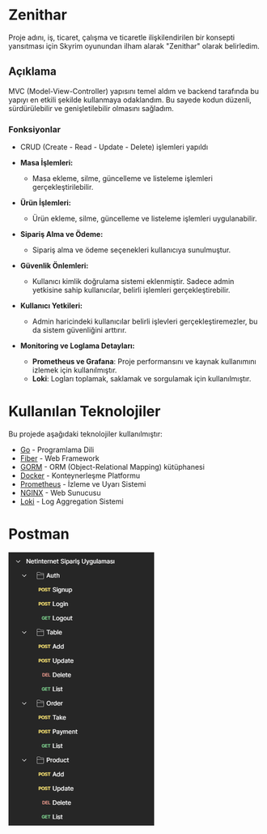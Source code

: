 # Zenithar

Proje adını, iş, ticaret, çalışma ve ticaretle ilişkilendirilen bir konsepti yansıtması için Skyrim oyunundan ilham alarak "Zenithar" olarak belirledim.

## Açıklama

MVC (Model-View-Controller) yapısını temel aldım ve backend tarafında bu yapıyı en etkili şekilde kullanmaya odaklandım. Bu sayede kodun düzenli, sürdürülebilir ve genişletilebilir olmasını sağladım.

### Fonksiyonlar

- CRUD (Create - Read - Update - Delete) işlemleri yapıldı

- **Masa İşlemleri:**
  - Masa ekleme, silme, güncelleme ve listeleme işlemleri gerçekleştirilebilir.

- **Ürün İşlemleri:**
  - Ürün ekleme, silme, güncelleme ve listeleme işlemleri uygulanabilir.

- **Sipariş Alma ve Ödeme:**
  - Sipariş alma ve ödeme seçenekleri kullanıcıya sunulmuştur.

- **Güvenlik Önlemleri:**
  - Kullanıcı kimlik doğrulama sistemi eklenmiştir. Sadece admin yetkisine sahip kullanıcılar, belirli işlemleri gerçekleştirebilir.

- **Kullanıcı Yetkileri:**
  - Admin haricindeki kullanıcılar belirli işlevleri gerçekleştiremezler, bu da sistem güvenliğini arttırır.

- **Monitoring ve Loglama Detayları:**
  - **Prometheus ve Grafana**: Proje performansını ve kaynak kullanımını izlemek için kullanılmıştır.
  - **Loki**: Logları toplamak, saklamak ve sorgulamak için kullanılmıştır.

# Kullanılan Teknolojiler

Bu projede aşağıdaki teknolojiler kullanılmıştır:

- [Go](https://golang.org/) - Programlama Dili
- [Fiber](https://gofiber.io/) - Web Framework
- [GORM](https://gorm.io/) - ORM (Object-Relational Mapping) kütüphanesi
- [Docker](https://www.docker.com/) - Konteynerleşme Platformu
- [Prometheus](https://prometheus.io/) - İzleme ve Uyarı Sistemi
- [NGINX](https://www.nginx.com/) - Web Sunucusu
- [Loki](https://grafana.com/loki) - Log Aggregation Sistemi

# Postman
![image](./Images/Postman.png)
